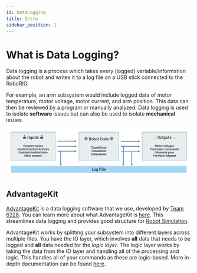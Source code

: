 ```yaml
---
id: DataLogging
title: Intro
sidebar_position: 1
---
```


# What is Data Logging?
Data logging is a process which takes every (logged) variable/information about the robot and writes it to a log file on a USB stick connected to the RoboRIO.

For example, an arm subsystem would include logged data of motor temperature, motor voltage, motor current, and arm position. This data can then be reviewed by a program or manually analyzed. Data logging is used to isolate **software** issues but can also be used to isolate **mechanical** issues.

![Data Logging Image](./../../static/img/dataLoggingImage.png)

## AdvantageKit
[AdvantageKit](https://docs.advantagekit.org) is a data logging software that we use, developed by [Team 6328](https://www.thebluealliance.com/team/6328). You can learn more about what AdvantageKit is [here](https://docs.advantagekit.org). This streamlines data logging and provides good structure for [Robot Simulation](/docs/Simulation/Intro). 

AdvantageKit works by splitting your subsystem into different layers across multiple files. You have the IO layer, which involves **all** data that needs to be logged and **all** data needed for the *logic layer*. The logic layer works by taking the data from the IO layer and handling all of the processing and logic. This handles all of your commands as these are logic-based. More in-depth documentation can be found [here](https://docs.advantagekit.org).